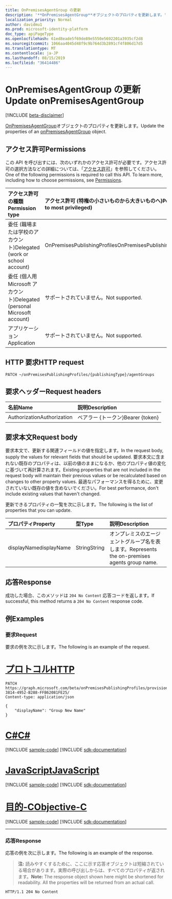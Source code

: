 ```yaml
---
title: OnPremisesAgentGroup の更新
description: '**OnPremisesAgentGroup**オブジェクトのプロパティを更新します。'
localization_priority: Normal
author: davidmu1
ms.prod: microsoft-identity-platform
doc_type: apiPageType
ms.openlocfilehash: 61ed8eade5f69de89e5550e5692201a3935cf2d8
ms.sourcegitcommit: 1066aa4045d48f9c9b764d3b2891cf4f806d17d5
ms.translationtype: MT
ms.contentlocale: ja-JP
ms.lasthandoff: 08/15/2019
ms.locfileid: "36414486"
---
```

# <a name="update-onpremisesagentgroup"></a><span data-ttu-id="0bd8f-103">OnPremisesAgentGroup の更新</span><span class="sxs-lookup"><span data-stu-id="0bd8f-103">Update onPremisesAgentGroup</span></span>

[!INCLUDE [beta-disclaimer](../../includes/beta-disclaimer.md)]

<span data-ttu-id="0bd8f-104">[OnPremisesAgentGroup](../resources/onpremisesagentgroup.md)オブジェクトのプロパティを更新します。</span><span class="sxs-lookup"><span data-stu-id="0bd8f-104">Update the properties of an [onPremisesAgentGroup](../resources/onpremisesagentgroup.md) object.</span></span>

## <a name="permissions"></a><span data-ttu-id="0bd8f-105">アクセス許可</span><span class="sxs-lookup"><span data-stu-id="0bd8f-105">Permissions</span></span>

<span data-ttu-id="0bd8f-p101">この API を呼び出すには、次のいずれかのアクセス許可が必要です。アクセス許可の選択方法などの詳細については、「[アクセス許可](/graph/permissions-reference)」を参照してください。</span><span class="sxs-lookup"><span data-stu-id="0bd8f-p101">One of the following permissions is required to call this API. To learn more, including how to choose permissions, see [Permissions](/graph/permissions-reference).</span></span>

| <span data-ttu-id="0bd8f-108">アクセス許可の種類</span><span class="sxs-lookup"><span data-stu-id="0bd8f-108">Permission type</span></span>                        | <span data-ttu-id="0bd8f-109">アクセス許可 (特権の小さいものから大きいものへ)</span><span class="sxs-lookup"><span data-stu-id="0bd8f-109">Permissions (from least to most privileged)</span></span> |
|:--------------------------------------|:---------------------------------------------------------|
|<span data-ttu-id="0bd8f-110">委任 (職場または学校のアカウント)</span><span class="sxs-lookup"><span data-stu-id="0bd8f-110">Delegated (work or school account)</span></span>     | <span data-ttu-id="0bd8f-111">OnPremisesPublishingProfiles</span><span class="sxs-lookup"><span data-stu-id="0bd8f-111">OnPremisesPublishingProfiles.ReadWrite.All</span></span> |
| <span data-ttu-id="0bd8f-112">委任 (個人用 Microsoft アカウント)</span><span class="sxs-lookup"><span data-stu-id="0bd8f-112">Delegated (personal Microsoft account)</span></span> | <span data-ttu-id="0bd8f-113">サポートされていません。</span><span class="sxs-lookup"><span data-stu-id="0bd8f-113">Not supported.</span></span> |
| <span data-ttu-id="0bd8f-114">アプリケーション</span><span class="sxs-lookup"><span data-stu-id="0bd8f-114">Application</span></span>                            | <span data-ttu-id="0bd8f-115">サポートされていません。</span><span class="sxs-lookup"><span data-stu-id="0bd8f-115">Not supported.</span></span> |

## <a name="http-request"></a><span data-ttu-id="0bd8f-116">HTTP 要求</span><span class="sxs-lookup"><span data-stu-id="0bd8f-116">HTTP request</span></span>

<!-- { "blockType": "ignored" } -->

```http
PATCH ~/onPremisesPublishingProfiles/{publishingType}/agentGroups
```

## <a name="request-headers"></a><span data-ttu-id="0bd8f-117">要求ヘッダー</span><span class="sxs-lookup"><span data-stu-id="0bd8f-117">Request headers</span></span>

| <span data-ttu-id="0bd8f-118">名前</span><span class="sxs-lookup"><span data-stu-id="0bd8f-118">Name</span></span>       | <span data-ttu-id="0bd8f-119">説明</span><span class="sxs-lookup"><span data-stu-id="0bd8f-119">Description</span></span>|
|:-----------|:-----------|
| <span data-ttu-id="0bd8f-120">Authorization</span><span class="sxs-lookup"><span data-stu-id="0bd8f-120">Authorization</span></span> | <span data-ttu-id="0bd8f-121">ベアラー {トークン}</span><span class="sxs-lookup"><span data-stu-id="0bd8f-121">Bearer {token}</span></span> |

## <a name="request-body"></a><span data-ttu-id="0bd8f-122">要求本文</span><span class="sxs-lookup"><span data-stu-id="0bd8f-122">Request body</span></span>

<span data-ttu-id="0bd8f-123">要求本文で、更新する関連フィールドの値を指定します。</span><span class="sxs-lookup"><span data-stu-id="0bd8f-123">In the request body, supply the values for relevant fields that should be updated.</span></span> <span data-ttu-id="0bd8f-124">要求本文に含まれない既存のプロパティは、以前の値のままになるか、他のプロパティ値の変化に基づいて再計算されます。</span><span class="sxs-lookup"><span data-stu-id="0bd8f-124">Existing properties that are not included in the request body will maintain their previous values or be recalculated based on changes to other property values.</span></span> <span data-ttu-id="0bd8f-125">最適なパフォーマンスを得るために、変更されていない既存の値を含めないでください。</span><span class="sxs-lookup"><span data-stu-id="0bd8f-125">For best performance, don't include existing values that haven't changed.</span></span>

<span data-ttu-id="0bd8f-126">更新できるプロパティの一覧を次に示します。</span><span class="sxs-lookup"><span data-stu-id="0bd8f-126">The following is the list of properties that you can update.</span></span>

| <span data-ttu-id="0bd8f-127">プロパティ</span><span class="sxs-lookup"><span data-stu-id="0bd8f-127">Property</span></span>     | <span data-ttu-id="0bd8f-128">型</span><span class="sxs-lookup"><span data-stu-id="0bd8f-128">Type</span></span>        | <span data-ttu-id="0bd8f-129">説明</span><span class="sxs-lookup"><span data-stu-id="0bd8f-129">Description</span></span> |
|:-------------|:------------|:------------|
|<span data-ttu-id="0bd8f-130">displayName</span><span class="sxs-lookup"><span data-stu-id="0bd8f-130">displayName</span></span>|<span data-ttu-id="0bd8f-131">String</span><span class="sxs-lookup"><span data-stu-id="0bd8f-131">String</span></span>| <span data-ttu-id="0bd8f-132">オンプレミスのエージェントグループ名を表します。</span><span class="sxs-lookup"><span data-stu-id="0bd8f-132">Represents the on-premises agents group name.</span></span>|

## <a name="response"></a><span data-ttu-id="0bd8f-133">応答</span><span class="sxs-lookup"><span data-stu-id="0bd8f-133">Response</span></span>

<span data-ttu-id="0bd8f-134">成功した場合、このメソッドは `204 No Content` 応答コードを返します。</span><span class="sxs-lookup"><span data-stu-id="0bd8f-134">If successful, this method returns a `204 No Content` response code.</span></span>

## <a name="examples"></a><span data-ttu-id="0bd8f-135">例</span><span class="sxs-lookup"><span data-stu-id="0bd8f-135">Examples</span></span>

### <a name="request"></a><span data-ttu-id="0bd8f-136">要求</span><span class="sxs-lookup"><span data-stu-id="0bd8f-136">Request</span></span>

<span data-ttu-id="0bd8f-137">要求の例を次に示します。</span><span class="sxs-lookup"><span data-stu-id="0bd8f-137">The following is an example of the request.</span></span>

# <a name="httptabhttp"></a>[<span data-ttu-id="0bd8f-138">プロトコル</span><span class="sxs-lookup"><span data-stu-id="0bd8f-138">HTTP</span></span>](#tab/http)
<!-- {
  "blockType": "request",
  "name": "update_onpremisesagentgroup"
}-->

```http
PATCH https://graph.microsoft.com/beta/onPremisesPublishingProfiles/provisioning/agentGroups/8832388F-3814-4952-B288-FFB62081FE25/
Content-type: application/json

{
    "displayName": "Group New Name"
}
```
# <a name="ctabcsharp"></a>[<span data-ttu-id="0bd8f-139">C#</span><span class="sxs-lookup"><span data-stu-id="0bd8f-139">C#</span></span>](#tab/csharp)
[!INCLUDE [sample-code](../includes/snippets/csharp/update-onpremisesagentgroup-csharp-snippets.md)]
[!INCLUDE [sdk-documentation](../includes/snippets/snippets-sdk-documentation-link.md)]

# <a name="javascripttabjavascript"></a>[<span data-ttu-id="0bd8f-140">JavaScript</span><span class="sxs-lookup"><span data-stu-id="0bd8f-140">JavaScript</span></span>](#tab/javascript)
[!INCLUDE [sample-code](../includes/snippets/javascript/update-onpremisesagentgroup-javascript-snippets.md)]
[!INCLUDE [sdk-documentation](../includes/snippets/snippets-sdk-documentation-link.md)]

# <a name="objective-ctabobjc"></a>[<span data-ttu-id="0bd8f-141">目的-C</span><span class="sxs-lookup"><span data-stu-id="0bd8f-141">Objective-C</span></span>](#tab/objc)
[!INCLUDE [sample-code](../includes/snippets/objc/update-onpremisesagentgroup-objc-snippets.md)]
[!INCLUDE [sdk-documentation](../includes/snippets/snippets-sdk-documentation-link.md)]

---


### <a name="response"></a><span data-ttu-id="0bd8f-142">応答</span><span class="sxs-lookup"><span data-stu-id="0bd8f-142">Response</span></span>

<span data-ttu-id="0bd8f-143">応答の例を次に示します。</span><span class="sxs-lookup"><span data-stu-id="0bd8f-143">The following is an example of the response.</span></span>

> <span data-ttu-id="0bd8f-p103">**注:** 読みやすくするために、ここに示す応答オブジェクトは短縮されている場合があります。実際の呼び出しからは、すべてのプロパティが返されます。</span><span class="sxs-lookup"><span data-stu-id="0bd8f-p103">**Note:** The response object shown here might be shortened for readability. All the properties will be returned from an actual call.</span></span>

<!-- {
  "blockType": "response",
  "truncated": true,
  "@odata.type": "microsoft.graph.onPremisesAgentGroup"
} -->

```http
HTTP/1.1 204 No Content
```

<!-- uuid: 16cd6b66-4b1a-43a1-adaf-3a886856ed98
2019-02-04 14:57:30 UTC -->
<!-- {
  "type": "#page.annotation",
  "description": "Update onpremisesagentgroup",
  "keywords": "",
  "section": "documentation",
  "tocPath": ""
}-->

